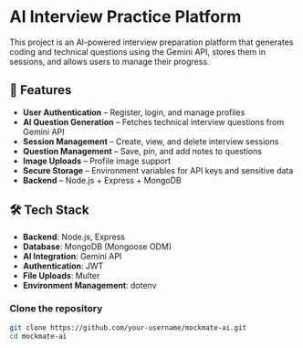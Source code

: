 # AI Interview Practice Platform

This project is an AI-powered interview preparation platform that generates coding and technical questions using the Gemini API, stores them in sessions, and allows users to manage their progress.

## 🚀 Features
- **User Authentication** – Register, login, and manage profiles
- **AI Question Generation** – Fetches technical interview questions from Gemini API
- **Session Management** – Create, view, and delete interview sessions
- **Question Management** – Save, pin, and add notes to questions
- **Image Uploads** – Profile image support
- **Secure Storage** – Environment variables for API keys and sensitive data
- **Backend** – Node.js + Express + MongoDB

## 🛠️ Tech Stack
- **Backend**: Node.js, Express
- **Database**: MongoDB (Mongoose ODM)
- **AI Integration**: Gemini API
- **Authentication**: JWT
- **File Uploads**: Multer
- **Environment Management**: dotenv

### Clone the repository
```bash
git clone https://github.com/your-username/mockmate-ai.git
cd mockmate-ai

```



